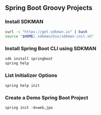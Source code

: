 ## Spring Boot Groovy Projects

### Install SDKMAN
```bash
curl -s "https://get.sdkman.io" | bash
source "$HOME/.sdkman/bin/sdkman-init.sh"
```

### Install Spring Boot CLI using SDKMAN
```bash
sdk install springboot
spring help
```

### List Initializer Options
```
spring help init
```

### Create a Demo Spring Boot Project
```
spring init -d=web,jpa
```
